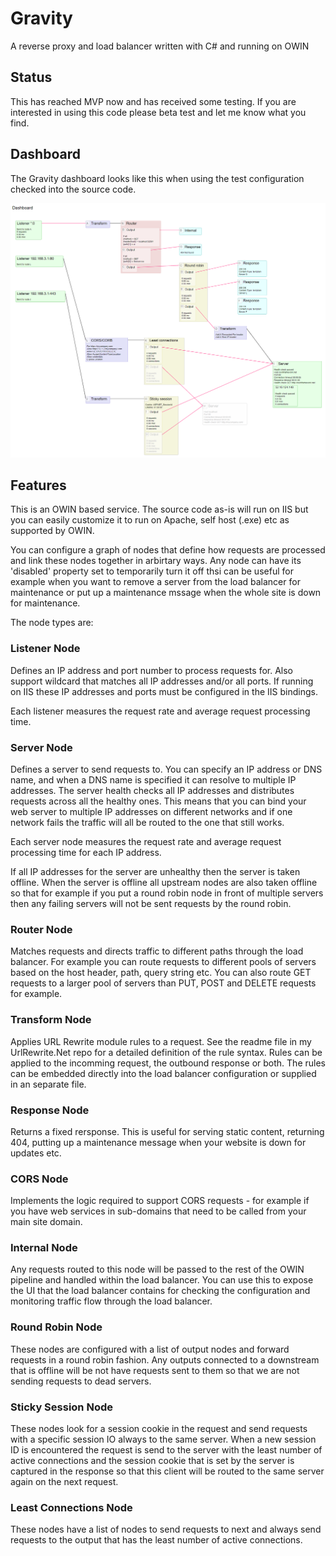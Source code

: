 # Gravity

A reverse proxy and load balancer written with C# and running on OWIN

## Status

This has reached MVP now and has received some testing. If you are interested in
using this code please beta test and let me know what you find.

## Dashboard

The Gravity dashboard looks like this when using the test configuration checked
into the source code.

![Gravity dashboard](dashboard.png)

## Features

This is an OWIN based service. The source code as-is will run on IIS but you can
easily customize it to run on Apache, self host (.exe) etc as supported by OWIN.

You can configure a graph of nodes that define how requests are processed and link
these nodes together in arbirtary ways. Any node can have its 'disabled' property
set to temporarily turn it off thsi can be useful for example when you want to
remove a server from the load balancer for maintenance or put up a maintenance mssage
when the whole site is down for maintenance.

The node types are:

### Listener Node

Defines an IP address and port number to process requests for. Also support wildcard
that matches all IP addresses and/or all ports. If running on IIS these IP addresses
and ports must be configured in the IIS bindings.

Each listener measures the request rate and average request processing time.

### Server Node

Defines a server to send requests to. You can specify an IP address or DNS name, and
when a DNS name is specified it can resolve to multiple IP addresses. The server health
checks all IP addresses and distributes requests across all the healthy ones. This means
that you can bind your web server to multiple IP addresses on different networks and if
one network fails the traffic will all be routed to the one that still works.

Each server node measures the request rate and average request processing time for
each IP address.

If all IP addresses for the server are unhealthy then the server is taken offline.
When the server is offline all upstream nodes are also taken offline so that for
example if you put a round robin node in front of multiple servers then any failing
servers will not be sent requests by the round robin.

### Router Node

Matches requests and directs traffic to different paths through the load balancer.
For example you can route requests to different pools of servers based on the host
header, path, query string etc. You can also route GET requests to a larger pool
of servers than PUT, POST and DELETE requests for example.

### Transform Node

Applies URL Rewrite module rules to a request. See the readme file in my UrlRewrite.Net 
repo for a detailed definition of the rule syntax. Rules can be applied to the incomming
request, the outbound response or both. The rules can be embedded directly into the
load balancer configuration or supplied in an separate file.

### Response Node

Returns a fixed rersponse. This is useful for serving static content, returning 404,
putting up a maintenance message when your website is down for updates etc.

### CORS Node

Implements the logic required to support CORS requests - for example if you have
web services in sub-domains that need to be called from your main site domain.

### Internal Node

Any requests routed to this node will be passed to the rest of the OWIN pipeline
and handled within the load balancer. You can use this to expose the UI that the
load balancer contains for checking the configuration and monitoring traffic flow
through the load balancer.

### Round Robin Node

These nodes are configured with a list of output nodes and forward requests in a
round robin fashion. Any outputs connected to a downstream that is offline will be
not have requests sent to them so that we are not sending requests to dead servers.

### Sticky Session Node

These nodes look for a session cookie in the request and send requests with a
specific session IO always to the same server. When a new session ID is encountered
the request is send to the server with the least number of active connections and
the session cookie that is set by the server is captured in the response so that
this client will be routed to the same server again on the next request.

### Least Connections Node

These nodes have a list of nodes to send requests to next and always send requests
to the output that has the least number of active connections.

